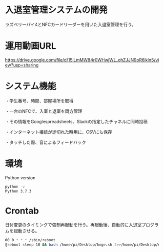 # 入退室管理システムの開発
ラズベリーパイ4とNFCカードリーダーを用いた入退室管理を行う。

# 運用動画URL
https://drive.google.com/file/d/15iLmMW84r0WHwjWL_qhZJJN9oR6jkln5/view?usp=sharing

# システム機能
・学生番号、時間、部屋場所を取得

・一台のNFCで、入室と退室を両方管理

・その情報をGooglespreadsheets、Slackの指定したチャネルに同時投稿

・インターネット接続が途切れた時用に、CSVにも保存

・タッチした際、音によるフィードバック

# 環境
Python version
```bash
python -v
Python 3.7.3
```
# Crontab
日付変更のタイミングで強制再起動を行う。再起動後、自動的に入退室プログラムを起動させる。
```bash
00 0 * * * /sbin/reboot
@reboot sleep 10 && bash /home/pi/Desktop/hoge.sh 2>>/home/pi/Desktop/error.log
```
